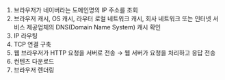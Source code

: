 1. 브라우저가 네이버라는 도메인명의 IP 주소를 조회
2. 브라우저 캐시, OS 캐시, 라우터 로컬 네트워크 캐시, 회사 네트워크 또는 인터넷 서비스 제공업체의 DNS(Domain Name System) 캐시 확인
3. IP 라우팅
4. TCP 연결 구축
5. 웹 브라우저가 HTTP 요청을 서버로 전송 → 웹 서버가 요청을 처리하고 응답 전송
6. 컨텐츠 다운로드
7. 브라우저 렌더링
